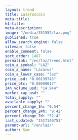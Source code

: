 ```yaml
---
layout: trend
title: Lazaruscoin
meta-title: 
h1-title: 
meta-description: 
image: "/media/351552/laz.png"
published: true
allow_search_engine: false
sitemap: false
enable_comment: false
sort_order: 1467
permalink: "/en/laz/trend.html"
coin_a_symbol: "LAZ"
coin_a_name: "Lazarus"
coin_a_lower_case: "laz"
price_usd: "0.00199743"
price_btc: "0.00000017"
24h_volume_usd: "14.944"
market_cap_usd: ""
total_supply: ""
available_supply: ""
percent_change_1h: "0.54"
percent_change_24h: "9.42"
percent_change_7d: "52.4"
last_updated: "1517140751"
parent-url: "/en/laz/"
author: Sam
---
```


